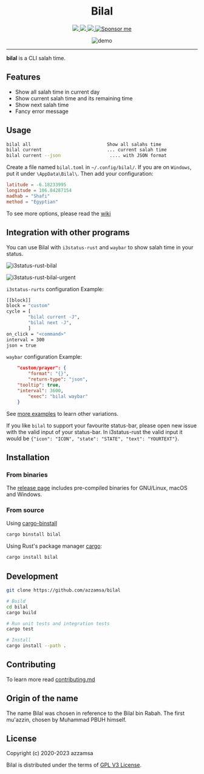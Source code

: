 <div align="center">
<h1>Bilal</h1>

<a href="https://github.com/azzamsa/bilal/workflows/ci.yml">
<img src="https://github.com/azzamsa/bilal/workflows/ci/badge.svg">
</a>
<a href="https://crates.io/crates/bilal">
<img src="https://img.shields.io/crates/v/bilal.svg">
</a>
<a href="https://docs.rs/bilal/">
<img src="https://docs.rs/bilal/badge.svg">
</a>
<a href="https://azzamsa.com/support/"><img alt="Sponsor me" src="https://img.shields.io/badge/Sponsor%20Me-%F0%9F%92%96-ff69b4">
</a>
<p></p>

![demo](docs/demo.gif)

</div>

---

**bilal** is a CLI salah time.

## Features

- Show all salah time in current day
- Show current salah time and its remaining time
- Show next salah time
- Fancy error message

## Usage

```bash
bilal all                            Show all salahs time
bilal current                        ... current salah time
bilal current --json                  .... with JSON format
```

Create a file named `bilal.toml` in `~/.config/bilal/`. If you are on `Windows`, put it under `\AppData\Bilal\`. Then add your configuration:

```toml
latitude = -6.18233995
longitude = 106.84287154
madhab = "Shafi"
method = "Egyptian"
```

To see more options, please read the [wiki](docs/wiki.md)

## Integration with other programs

You can use Bilal with `i3status-rust` and `waybar` to show salah time in your status.

![i3status-rust-bilal](docs/i3status-rust.png)

![i3status-rust-bilal-urgent](docs/i3status-rust-urgent.png)

`i3status-rurts` configuration Example:

```bash
[[block]]
block = "custom"
cycle = [
        "bilal current -J",
        "bilal next -J",
        ]
on_click = "<command>"
interval = 300
json = true
```
`waybar` configuration Example:
```json
	"custom/prayer": {
		"format": "{}",
		"return-type": "json",
   	"tooltip": true,
    "interval": 3600,
		"exec": "bilal waybar"
	}

```

See [more examples](examples/) to learn other variations.

If you like `bilal` to support your favourite status-bar, please open new issue
with the valid input of your status-bar. In i3status-rust
the valid input it would be `{"icon": "ICON", "state": "STATE", "text": "YOURTEXT"}`.

## Installation

### From binaries

The [release page](https://github.com/azzamsa/bilal/releases) includes
pre-compiled binaries for GNU/Linux, macOS and Windows.

### From source

Using [cargo-binstall](https://github.com/cargo-bins/cargo-binstall)

```bash
cargo binstall bilal
```

Using Rust's package manager [cargo](https://github.com/rust-lang/cargo):

```bash
cargo install bilal
```

## Development

```bash
git clone https://github.com/azzamsa/bilal

# Build
cd bilal
cargo build

# Run unit tests and integration tests
cargo test

# Install
cargo install --path .
```

## Contributing

To learn more read [contributing.md](docs/dev/contributing.md)

## Origin of the name

The name Bilal was chosen in reference to the Bilal bin Rabah. The first
mu'azzin, chosen by Muhammad PBUH himself.

## License

Copyright (c) 2020-2023 azzamsa

Bilal is distributed under the terms of [GPL V3 License](LICENSE).
